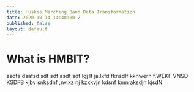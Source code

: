 ```yaml
---
title: Huskie Marching Band Data Transformation
date: 2020-10-14 14:48:00 Z
published: false
layout: default
---
```


# What is HMBIT?
asdfa  dsafsd sdf sdf asdf sdf lgj lf ja.lkfd fknsdlf kknwern f.WEKF VNSD KSDFB kjbv snksdnf ,nv.xz nj kzxkvjn kdsnf kmn aksdjn kjsdN
